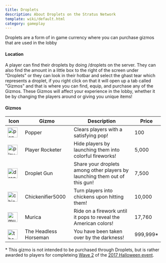 ```yaml
---
title: Droplets
description: About Droplets on the Stratus Network
template: wiki/default.html
category: gameplay
---
```


Droplets are a form of in game currency where you can purchase gizmos that are used in the lobby

#### Location

A player can find their droplets by doing /droplets on the server. They can also find the amount in a little box to the right of the screen under "Droplets" or they can look in their hotbar and select the ghast tear which represents a droplet, if you right click on that it will open up a tab called "Gizmos" and that is where you can find, equip, and purchase any of the Gizmos. These Gizmos will affect your experience in the lobby, whether it be by changing the players around or giving you unique items!

#### Gizmos

|Icon|Gizmo|Description|Price|
|-----|-----|-----|-----|
|![popper](/addon-project/assets/img/gizmos/gizmo2.png)|Popper|Clears players with a satisfying pop!|100|
|![playerrocketer](/addon-project/assets/img/gizmos/gizmo3.png)|Player Rocketer|Hide players by launching them into colorful fireworks!|5,000|
|![dropletgun](/addon-project/assets/img/gizmos/gizmo4.png)|Droplet Gun|Share your droplets among other players by launching them out of this gun!|7,500|
|![chickenifier5000](/addon-project/assets/img/gizmos/gizmo5.png)|Chickenifier5000|Turn players into chickens upon hitting them!|10,000|
|![muric](/addon-project/assets/img/gizmos/gizmo6.png)|Murica|Ride on a firework until it pops to reveal the American colors!|17,760|
|![theheadlesshorseman](/addon-project/assets/img/gizmos/gizmo7.png)|The Headless Horseman|You have been taken over by the darkness!|999,999\*|

\* This gizmo is not intended to be purchased through Droplets, but is rather awarded to players for completeing [Wave 2](https://mcresourcepile.github.io/addon-project/wiki/events/halloween-2017#wave-2) of the [2017 Halloween event](https://mcresourcepile.github.io/addon-project/wiki/events/halloween-2017).

<style> td > img { margin-right: 8px; width: 32px; image-rendering: pixelated; } </style>